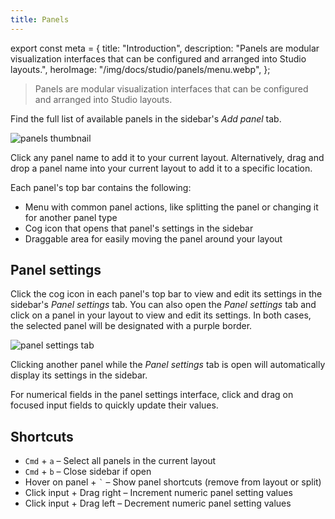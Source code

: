 ```yaml
---
title: Panels
---
```


export const meta = {
  title: "Introduction",
  description:
    "Panels are modular visualization interfaces that can be configured and arranged into Studio layouts.",
  heroImage: "/img/docs/studio/panels/menu.webp",
};

> Panels are modular visualization interfaces that can be configured and arranged into Studio layouts.

Find the full list of available panels in the sidebar's _Add panel_ tab.

![panels thumbnail](/img/docs/studio/panels/thumbnail.webp)

Click any panel name to add it to your current layout. Alternatively, drag and drop a panel name into your current layout to add it to a specific location.

Each panel's top bar contains the following:

- Menu with common panel actions, like splitting the panel or changing it for another panel type
- Cog icon that opens that panel's settings in the sidebar
- Draggable area for easily moving the panel around your layout

## Panel settings

Click the cog icon in each panel's top bar to view and edit its settings in the sidebar's _Panel settings_ tab. You can also open the _Panel settings_ tab and click on a panel in your layout to view and edit its settings. In both cases, the selected panel will be designated with a purple border.

![panel settings tab](/img/docs/studio/panels/settings-tab.webp)

Clicking another panel while the _Panel settings_ tab is open will automatically display its settings in the sidebar.

For numerical fields in the panel settings interface, click and drag on focused input fields to quickly update their values.

## Shortcuts

- `Cmd` + `a` – Select all panels in the current layout
- `Cmd` + `b` – Close sidebar if open
- Hover on panel + `` ` `` – Show panel shortcuts (remove from layout or split)
- Click input + Drag right – Increment numeric panel setting values
- Click input + Drag left – Decrement numeric panel setting values
